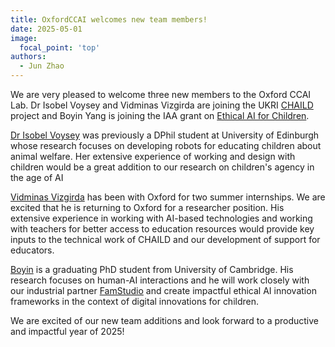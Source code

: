 ```yaml
---
title: OxfordCCAI welcomes new team members!
date: 2025-05-01
image:
  focal_point: 'top'
authors:
  - Jun Zhao
---
```



We are very pleased to welcome three new members to the Oxford CCAI Lab. Dr Isobel Voysey and Vidminas Vizgirda are joining the UKRI [CHAILD](http://CHAIld.org) project and Boyin Yang is joining the IAA grant on [Ethical AI for Children](http://aiethicaldesign.org).


[Dr Isobel Voysey](https://www.cs.ox.ac.uk/people/isobel.voysey/) was previously a DPhil student at University of Edinburgh whose research focuses on developing robots for educating children about animal welfare. Her extensive experience of working and design with children would be a great addition to our research on children's agency in the age of AI


[Vidminas Vizgirda](https://vidminas.github.io) has been with Oxford for two summer internships. We are excited that he is returning to Oxford for a researcher position. His extensive experience in working with AI-based technologies and working with teachers for better access to education resources would provide key inputs to the technical work of CHAILD and our development of support for educators.

[Boyin](https://boyiny.github.io) is a graduating PhD student from University of Cambridge. His research focuses on human-AI interactions and he will work closely with our industrial partner [FamStudio](https://famstudio.co) and create impactful ethical AI innovation frameworks in the context of digital innovations for children.



We are excited of our new team additions and look forward to a productive and impactful year of 2025!
